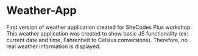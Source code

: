 # Weather-App

First version of weather application created for SheCodes Plus workshop. This weather application was created to show basic JS functionality (ex: current date and time, Fahrenheit to Celsius conversions). Therefore, no real weather information is displayed. 
